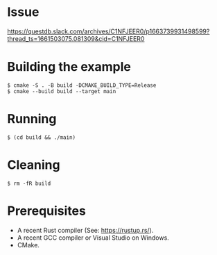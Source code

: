# Issue

https://questdb.slack.com/archives/C1NFJEER0/p1663739931498599?thread_ts=1661503075.081309&cid=C1NFJEER0

# Building the example

```
$ cmake -S . -B build -DCMAKE_BUILD_TYPE=Release
$ cmake --build build --target main
```

# Running

```
$ (cd build && ./main)
```

# Cleaning

```
$ rm -fR build
```

# Prerequisites

* A recent Rust compiler (See: https://rustup.rs/).
* A recent GCC compiler or Visual Studio on Windows.
* CMake.
